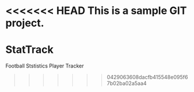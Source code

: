 <<<<<<< HEAD
This is a sample GIT project.
=======
# StatTrack
Football Ststistics Player Tracker
>>>>>>> 0429063608dacfb415548e095f67b02ba02a5aa4
